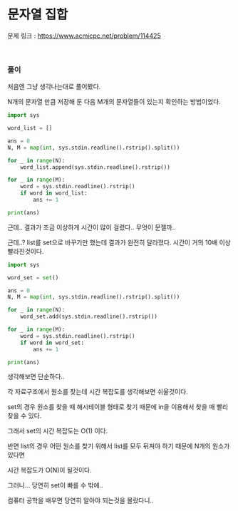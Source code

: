 문자열 집합
===

문제 링크 : https://www.acmicpc.net/problem/114425

<br>

### 풀이

처음엔 그냥 생각나는대로 풀어봤다.

N개의 문자열 만큼 저장해 둔 다음 M개의 문자열들이 있는지 확인하는 방법이었다.

```Python
import sys

word_list = []

ans = 0
N, M = map(int, sys.stdin.readline().rstrip().split())

for _ in range(N):
    word_list.append(sys.stdin.readline().rstrip())

for _ in range(M):
    word = sys.stdin.readline().rstrip()
    if word in word_list:
        ans += 1

print(ans)

```

근데.. 결과가 조금 이상하게 시간이 많이 걸렸다.. 무엇이 문젤까..

근데..? list를 set으로 바꾸기만 했는데 결과가 완전히 달라졌다. 시간이 거의 10배 이상 빨라진것이다.

```Python
import sys

word_set = set()

ans = 0
N, M = map(int, sys.stdin.readline().rstrip().split())

for _ in range(N):
    word_set.add(sys.stdin.readline().rstrip())

for _ in range(M):
    word = sys.stdin.readline().rstrip()
    if word in word_set:
        ans += 1

print(ans)

```

생각해보면 단순하다..

각 자료구조에서 원소를 찾는데 시간 복잡도를 생각해보면 쉬울것이다.

set의 경우 원소를 찾을 때 해시테이블 형태로 찾기 때문에 in을 이용해서 찾을 때 빨리 찾을 수 있다.

그래서 set의 시간 복잡도는 O(1) 이다.

반면 list의 경우 어떤 원소를 찾기 위해서 list를 모두 뒤져야 하기 때문에 N개의 원소가 있다면

시간 복잡도가 O(N)이 될것이다.

그러니... 당연히 set이 빠를 수 밖에..

컴퓨터 공학을 배우면 당연히 알아야 되는것을 몰랐다니..